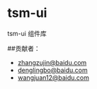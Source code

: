 tsm-ui
======

tsm-ui 组件库


##贡献者：
- zhangzujin@baidu.com
- denglingbo@baidu.com
- wangjuan12@baidu.com

